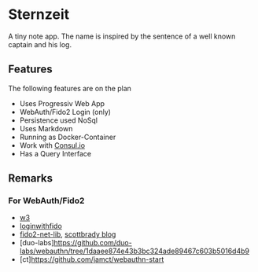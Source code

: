 # Sternzeit
A tiny note app. The name is inspired by the sentence of a well known captain and his log.

## Features
The following features are on the plan

- Uses Progressiv Web App
- WebAuth/Fido2 Login (only)
- Persistence used NoSql
- Uses Markdown
- Running as Docker-Container
- Work with [Consul.io](https://www.consul.io/)
- Has a Query Interface

## Remarks

### For WebAuth/Fido2
- [w3](https://www.w3.org/TR/webauthn/)
- [loginwithfido](https://loginwithfido.com/)
- [fido2-net-lib](https://github.com/abergs/fido2-net-lib), [scottbrady blog](https://www.scottbrady91.com/FIDO/A-FIDO2-Primer-and-Proof-of-Concept-using-ASPNET-Core)
- [duo-labs]https://github.com/duo-labs/webauthn/tree/1daaee874e43b3bc324ade89467c603b5016d4b9
- [ct]https://github.com/jamct/webauthn-start